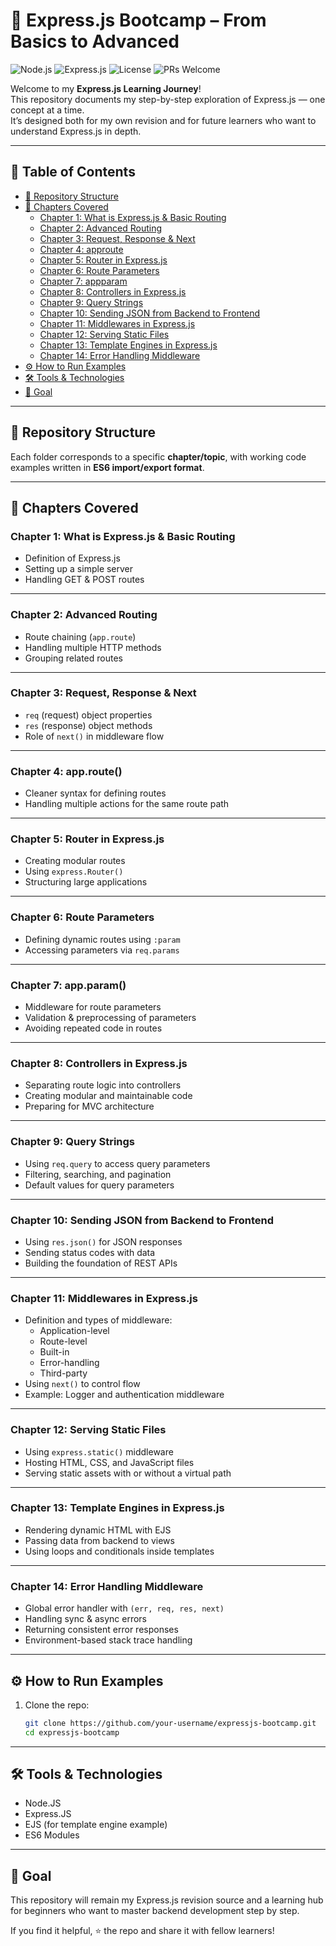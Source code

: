 # 🚀 Express.js Bootcamp – From Basics to Advanced

![Node.js](https://img.shields.io/badge/Node.js-18.x-brightgreen?style=for-the-badge&logo=node.js)
![Express.js](https://img.shields.io/badge/Express.js-5.0-blue?style=for-the-badge&logo=express)
![License](https://img.shields.io/badge/License-MIT-yellow?style=for-the-badge)
![PRs Welcome](https://img.shields.io/badge/PRs-welcome-brightgreen?style=for-the-badge)

Welcome to my **Express.js Learning Journey**!  
This repository documents my step-by-step exploration of Express.js — one concept at a time.  
It’s designed both for my own revision and for future learners who want to understand Express.js in depth.

---

## 📌 Table of Contents
- [📂 Repository Structure](#-repository-structure)
- [📑 Chapters Covered](#-chapters-covered)
  - [Chapter 1: What is Express.js & Basic Routing](#chapter-1-what-is-expressjs--basic-routing)
  - [Chapter 2: Advanced Routing](#chapter-2-advanced-routing)
  - [Chapter 3: Request, Response & Next](#chapter-3-request-response--next)
  - [Chapter 4: approute](#chapter-4-approute)
  - [Chapter 5: Router in Express.js](#chapter-5-router-in-expressjs)
  - [Chapter 6: Route Parameters](#chapter-6-route-parameters)
  - [Chapter 7: appparam](#chapter-7-appparam)
  - [Chapter 8: Controllers in Express.js](#chapter-8-controllers-in-expressjs)
  - [Chapter 9: Query Strings](#chapter-9-query-strings)
  - [Chapter 10: Sending JSON from Backend to Frontend](#chapter-10-sending-json-from-backend-to-frontend)
  - [Chapter 11: Middlewares in Express.js](#chapter-11-middlewares-in-expressjs)
  - [Chapter 12: Serving Static Files](#chapter-12-serving-static-files)
  - [Chapter 13: Template Engines in Express.js](#chapter-13-template-engines-in-expressjs)
  - [Chapter 14: Error Handling Middleware](#chapter-14-error-handling-middleware)
- [⚙️ How to Run Examples](#️-how-to-run-examples)
- [🛠 Tools & Technologies](#-tools--technologies)
- [🎯 Goal](#-goal)

---

## 📂 Repository Structure

Each folder corresponds to a specific **chapter/topic**, with working code examples written in **ES6 import/export format**.


---

## 📑 Chapters Covered

### Chapter 1: What is Express.js & Basic Routing
- Definition of Express.js
- Setting up a simple server
- Handling GET & POST routes

---

### Chapter 2: Advanced Routing
- Route chaining (`app.route`)
- Handling multiple HTTP methods
- Grouping related routes

---

### Chapter 3: Request, Response & Next
- `req` (request) object properties
- `res` (response) object methods
- Role of `next()` in middleware flow

---

### Chapter 4: app.route()
- Cleaner syntax for defining routes
- Handling multiple actions for the same route path

---

### Chapter 5: Router in Express.js
- Creating modular routes
- Using `express.Router()`
- Structuring large applications

---

### Chapter 6: Route Parameters
- Defining dynamic routes using `:param`
- Accessing parameters via `req.params`

---

### Chapter 7: app.param()
- Middleware for route parameters
- Validation & preprocessing of parameters
- Avoiding repeated code in routes

---

### Chapter 8: Controllers in Express.js
- Separating route logic into controllers
- Creating modular and maintainable code
- Preparing for MVC architecture

---

### Chapter 9: Query Strings
- Using `req.query` to access query parameters
- Filtering, searching, and pagination
- Default values for query parameters

---

### Chapter 10: Sending JSON from Backend to Frontend
- Using `res.json()` for JSON responses
- Sending status codes with data
- Building the foundation of REST APIs

---

### Chapter 11: Middlewares in Express.js
- Definition and types of middleware:
  - Application-level
  - Route-level
  - Built-in
  - Error-handling
  - Third-party
- Using `next()` to control flow
- Example: Logger and authentication middleware

---

### Chapter 12: Serving Static Files
- Using `express.static()` middleware
- Hosting HTML, CSS, and JavaScript files
- Serving static assets with or without a virtual path

---

### Chapter 13: Template Engines in Express.js
- Rendering dynamic HTML with EJS
- Passing data from backend to views
- Using loops and conditionals inside templates

---

### Chapter 14: Error Handling Middleware
- Global error handler with `(err, req, res, next)`
- Handling sync & async errors
- Returning consistent error responses
- Environment-based stack trace handling

---

## ⚙️ How to Run Examples

1. Clone the repo:
   ```bash
   git clone https://github.com/your-username/expressjs-bootcamp.git
   cd expressjs-bootcamp

---

  ## 🛠 Tools & Technologies

- Node.JS
- Express.JS
- EJS (for template engine example)
- ES6 Modules

---

   ## 🎯 Goal

This repository will remain my Express.js revision source and a learning hub for beginners who want to master backend development step by step.

If you find it helpful, ⭐ the repo and share it with fellow learners!


